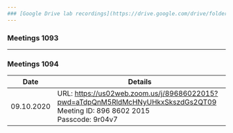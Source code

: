 ```yaml
---
### [Google Drive lab recordings](https://drive.google.com/drive/folders/1zwnfYLS_9492s7pc29W67c2HsqZ-GX-W?usp=sharing)
---
```

### Meetings 1093

---
### Meetings 1094

| Date | Details |
| ----------- | ----------- |
| 09.10.2020 | URL: https://us02web.zoom.us/j/89686022015?pwd=aTdpQnM5RldMcHNyUHkxSkszdGs2QT09 <br>Meeting ID: 896 8602 2015 <br>Passcode: 9r04v7 |

